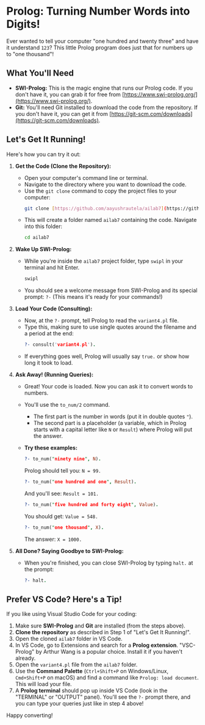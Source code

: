 # Prolog: Turning Number Words into Digits!

Ever wanted to tell your computer "one hundred and twenty three" and have it understand `123`? This little Prolog program does just that for numbers up to "one thousand"!

## What You'll Need

* **SWI-Prolog:** This is the magic engine that runs our Prolog code. If you don't have it, you can grab it for free from [https://www.swi-prolog.org/](https://www.swi-prolog.org/).
* **Git:** You'll need Git installed to download the code from the repository. If you don't have it, you can get it from [https://git-scm.com/downloads](https://git-scm.com/downloads).

## Let's Get It Running!

Here's how you can try it out:

1.  **Get the Code (Clone the Repository):**
    * Open your computer's command line or terminal.
    * Navigate to the directory where you want to download the code.
    * Use the `git clone` command to copy the project files to your computer:
        ```bash
        git clone [https://github.com/aayushrautela/ailab7](https://github.com/aayushrautela/ailab7)
        ```
    * This will create a folder named `ailab7` containing the code. Navigate into this folder:
        ```bash
        cd ailab7
        ```

2.  **Wake Up SWI-Prolog:**
    * While you're inside the `ailab7` project folder, type `swipl` in your terminal and hit Enter.
        ```bash
        swipl
        ```
    * You should see a welcome message from SWI-Prolog and its special prompt: `?-` (This means it's ready for your commands!)

3.  **Load Your Code (Consulting):**
    * Now, at the `?-` prompt, tell Prolog to read the `variant4.pl` file.
    * Type this, making sure to use single quotes around the filename and a period at the end:
        ```prolog
        ?- consult('variant4.pl').
        ```
    * If everything goes well, Prolog will usually say `true.` or show how long it took to load.

4.  **Ask Away! (Running Queries):**
    * Great! Your code is loaded. Now you can ask it to convert words to numbers.
    * You'll use the `to_num/2` command.
        * The first part is the number in words (put it in double quotes `"`).
        * The second part is a placeholder (a variable, which in Prolog starts with a capital letter like `N` or `Result`) where Prolog will put the answer.
    * **Try these examples:**
        ```prolog
        ?- to_num("ninety nine", N).
        ```
        Prolog should tell you: `N = 99.`

        ```prolog
        ?- to_num("one hundred and one", Result).
        ```
        And you'll see: `Result = 101.`

        ```prolog
        ?- to_num("five hundred and forty eight", Value).
        ```
        You should get: `Value = 548.`

        ```prolog
        ?- to_num("one thousand", X).
        ```
        The answer: `X = 1000.`

5.  **All Done? Saying Goodbye to SWI-Prolog:**
    * When you're finished, you can close SWI-Prolog by typing `halt.` at the prompt:
        ```prolog
        ?- halt.
        ```

## Prefer VS Code? Here's a Tip!

If you like using Visual Studio Code for your coding:

1.  Make sure **SWI-Prolog** and **Git** are installed (from the steps above).
2.  **Clone the repository** as described in Step 1 of "Let's Get It Running!".
3.  Open the cloned `ailab7` folder in VS Code.
4.  In VS Code, go to Extensions and search for a **Prolog extension**. "VSC-Prolog" by Arthur Wang is a popular choice. Install it if you haven't already.
5.  Open the `variant4.pl` file from the `ailab7` folder.
6.  Use the **Command Palette** (`Ctrl+Shift+P` on Windows/Linux, `Cmd+Shift+P` on macOS) and find a command like `Prolog: load document`. This will load your file.
7.  A **Prolog terminal** should pop up inside VS Code (look in the "TERMINAL" or "OUTPUT" panel). You'll see the `?-` prompt there, and you can type your queries just like in step 4 above!

Happy converting!

